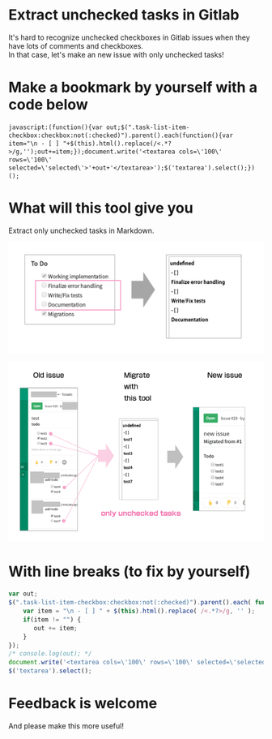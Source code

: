 
# Extract unchecked tasks in Gitlab

It's hard to recognize unchecked checkboxes in Gitlab issues when they have lots of comments and checkboxes.  
In that case, let's make an new issue with only unchecked tasks!


# Make a bookmark by yourself with a code below

```
javascript:(function(){var out;$(".task-list-item-checkbox:checkbox:not(:checked)").parent().each(function(){var item="\n - [ ] "+$(this).html().replace(/<.*?>/g,'');out+=item;});document.write('<textarea cols=\'100\' rows=\'100\' selected=\'selected\'>'+out+'</textarea>');$('textarea').select();})();
```

# What will this tool give you
Extract only unchecked tasks in Markdown.

![](https://raw.githubusercontent.com/kujiy/extract-unchecked-gitlab-tasks/master/0318-05.png)


![](https://raw.githubusercontent.com/kujiy/extract-unchecked-gitlab-tasks/master/0318-08.png)




# With line breaks (to fix by yourself)
```javascript
var out;
$(".task-list-item-checkbox:checkbox:not(:checked)").parent().each( function() {
    var item = "\n - [ ] " + $(this).html().replace( /<.*?>/g, '' );
    if(item != "") {
       out += item;
    }
});
/* console.log(out); */
document.write('<textarea cols=\'100\' rows=\'100\' selected=\'selected\'>' + out + '</textarea>');
$('textarea').select();
```
# Feedback is welcome
And please make this more useful!

